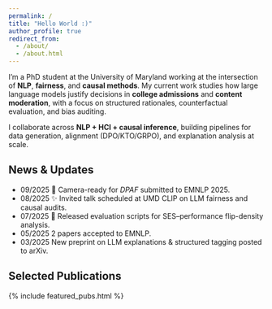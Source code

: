 ```yaml
---
permalink: /
title: "Hello World :)"
author_profile: true
redirect_from: 
  - /about/
  - /about.html
---
```


I’m a PhD student at the University of Maryland working at the intersection of **NLP**, **fairness**, and **causal methods**.
My current work studies how large language models justify decisions in **college admissions** and **content moderation**, with a focus on structured rationales, counterfactual evaluation, and bias auditing.

I collaborate across **NLP + HCI + causal inference**, building pipelines for data generation, alignment (DPO/KTO/GRPO), and explanation analysis at scale.

## News & Updates

<ul class="news-compact">
  <li>
    <span class="news-date">09/2025</span>
    <span class="news-text">🚀 Camera-ready for <em>DPAF</em> submitted to EMNLP 2025.</span>
  </li>
  <li>
    <span class="news-date">08/2025</span>
    <span class="news-text">✨ Invited talk scheduled at UMD CLIP on LLM fairness and causal audits.</span>
  </li>
  <li>
    <span class="news-date">07/2025</span>
    <span class="news-text">🧪 Released evaluation scripts for SES–performance flip-density analysis.</span>
  </li>
  <li>
    <span class="news-date">05/2025</span>
    <span class="news-text">2 papers accepted to EMNLP.</span>
  </li>
  <li>
    <span class="news-date">03/2025</span>
    <span class="news-text">New preprint on LLM explanations & structured tagging posted to arXiv.</span>
  </li>
</ul>

## Selected Publications

{% include featured_pubs.html %}